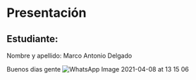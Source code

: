 # Presentación

## Estudiante: 
Nombre y apellido: Marco Antonio Delgado

Buenos dias gente
![WhatsApp Image 2021-04-08 at 13 15 06](https://user-images.githubusercontent.com/49457422/114062532-02755300-986e-11eb-833d-7f2ecf2fe4d9.jpeg)


